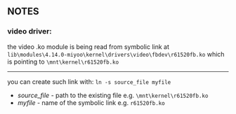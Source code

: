 ## NOTES
### video driver:  
the video .ko module is being read from symbolic link at ``lib\modules\4.14.0-miyoo\kernel\drivers\video\fbdev\r61520fb.ko``
which is pointing to ``\mnt\kernel\r61520fb.ko``  

---
you can create such link with: ``ln -s source_file myfile``  
- _source_file_ - path to the existing file e.g. ``\mnt\kernel\r61520fb.ko``  
- _myfile_ - name of the symbolic link e.g. ``r61520fb.ko``